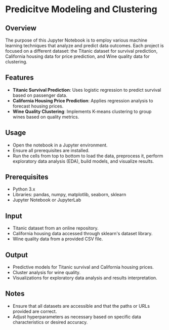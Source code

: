 # Predicitve Modeling and Clustering

## Overview
The purpose of this Jupyter Notebook is to employ various machine learning techniques that analyze and predict data outcomes. Each project is focused on a different dataset: the Titanic dataset for survival prediction, California housing data for price prediction, and Wine quality data for clustering.

## Features
- **Titanic Survival Prediction**: Uses logistic regression to predict survival based on passenger data.
- **California Housing Price Prediction**: Applies regression analysis to forecast housing prices.
- **Wine Quality Clustering**: Implements K-means clustering to group wines based on quality metrics.

## Usage
- Open the notebook in a Jupyter environment.
- Ensure all prerequisites are installed.
- Run the cells from top to bottom to load the data, preprocess it, perform exploratory data analysis (EDA), build models, and visualize results.

## Prerequisites
- Python 3.x
- Libraries: pandas, numpy, matplotlib, seaborn, sklearn
- Jupyter Notebook or JupyterLab

## Input
- Titanic dataset from an online repository.
- California housing data accessed through sklearn's dataset library.
- Wine quality data from a provided CSV file.

## Output
- Predictive models for Titanic survival and California housing prices.
- Cluster analysis for wine quality.
- Visualizations for exploratory data analysis and results interpretation.

## Notes
- Ensure that all datasets are accessible and that the paths or URLs provided are correct.
- Adjust hyperparameters as necessary based on specific data characteristics or desired accuracy.
